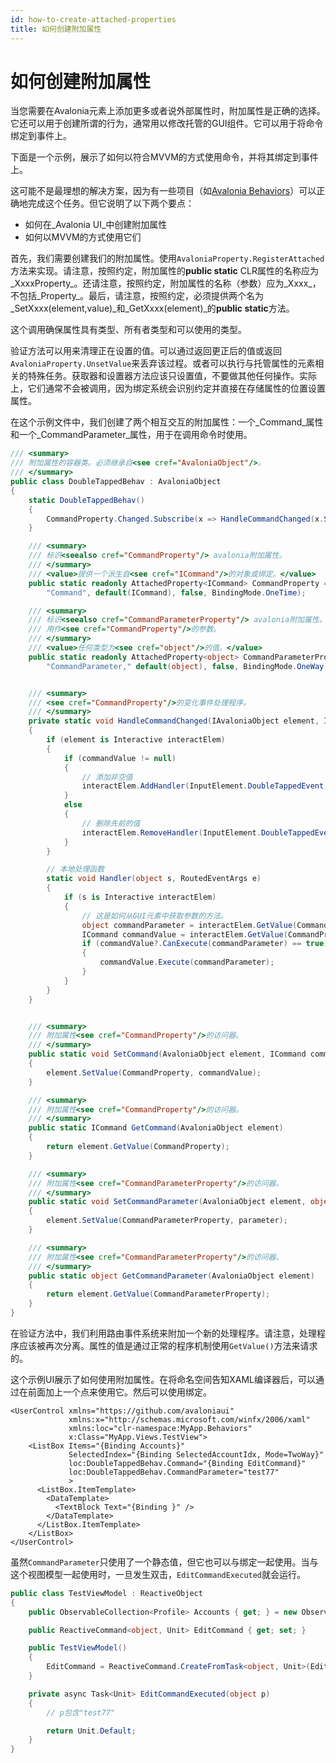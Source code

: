 ```yaml
---
id: how-to-create-attached-properties
title: 如何创建附加属性
---
```



# 如何创建附加属性

当您需要在Avalonia元素上添加更多或者说外部属性时，附加属性是正确的选择。它还可以用于创建所谓的行为，通常用以修改托管的GUI组件。它可以用于将命令绑定到事件上。

下面是一个示例，展示了如何以符合MVVM的方式使用命令，并将其绑定到事件上。

这可能不是最理想的解决方案，因为有一些项目（如[Avalonia Behaviors](https://github.com/wieslawsoltes/AvaloniaBehaviors)）可以正确地完成这个任务。但它说明了以下两个要点：

* 如何在_Avalonia UI_中创建附加属性
* 如何以MVVM的方式使用它们

首先，我们需要创建我们的附加属性。使用`AvaloniaProperty.RegisterAttached`方法来实现。请注意，按照约定，附加属性的**public static** CLR属性的名称应为_XxxxProperty_。还请注意，按照约定，附加属性的名称（参数）应为_Xxxx_，不包括_Property_。最后，请注意，按照约定，必须提供两个名为_SetXxxx(element,value)_和_GetXxxx(element)_的**public static**方法。

这个调用确保属性具有类型、所有者类型和可以使用的类型。

验证方法可以用来清理正在设置的值。可以通过返回更正后的值或返回`AvaloniaProperty.UnsetValue`来丢弃该过程。或者可以执行与托管属性的元素相关的特殊任务。获取器和设置器方法应该只设置值，不要做其他任何操作。实际上，它们通常不会被调用，因为绑定系统会识别约定并直接在存储属性的位置设置属性。

在这个示例文件中，我们创建了两个相互交互的附加属性：一个_Command_属性和一个_CommandParameter_属性，用于在调用命令时使用。

```csharp
/// <summary>
/// 附加属性的容器类。必须继承自<see cref="AvaloniaObject"/>。
/// </summary>
public class DoubleTappedBehav : AvaloniaObject
{
    static DoubleTappedBehav()
    {
        CommandProperty.Changed.Subscribe(x => HandleCommandChanged(x.Sender, x.NewValue.GetValueOrDefault<ICommand>()));
    }

    /// <summary>
    /// 标识<seealso cref="CommandProperty"/> avalonia附加属性。
    /// </summary>
    /// <value>提供一个派生自<see cref="ICommand"/>的对象或绑定。</value>
    public static readonly AttachedProperty<ICommand> CommandProperty = AvaloniaProperty.RegisterAttached<DoubleTappedBehav, Interactive, ICommand>(
        "Command", default(ICommand), false, BindingMode.OneTime);

    /// <summary>
    /// 标识<seealso cref="CommandParameterProperty"/> avalonia附加属性。
    /// 用作<see cref="CommandProperty"/>的参数。
    /// </summary>
    /// <value>任何类型为<see cref="object"/>的值。</value>
    public static readonly AttachedProperty<object> CommandParameterProperty = AvaloniaProperty.RegisterAttached<DoubleTappedBehav, Interactive, object>(
        "CommandParameter," default(object), false, BindingMode.OneWay, null);


    /// <summary>
    /// <see cref="CommandProperty"/>的变化事件处理程序。
    /// </summary>
    private static void HandleCommandChanged(IAvaloniaObject element, ICommand commandValue)
    {
        if (element is Interactive interactElem)
        {
            if (commandValue != null)
            {
                // 添加非空值
                interactElem.AddHandler(InputElement.DoubleTappedEvent, Handler);
            }
            else
            {
                // 删除先前的值
                interactElem.RemoveHandler(InputElement.DoubleTappedEvent, Handler);
            }
        }

        // 本地处理函数
        static void Handler(object s, RoutedEventArgs e)
        {
            if (s is Interactive interactElem)
            {
                // 这是如何从GUI元素中获取参数的方法。
                object commandParameter = interactElem.GetValue(CommandParameterProperty);
                ICommand commandValue = interactElem.GetValue(CommandProperty);
                if (commandValue?.CanExecute(commandParameter) == true)
                {
                    commandValue.Execute(commandParameter);
                }
            }
        }
    }


    /// <summary>
    /// 附加属性<see cref="CommandProperty"/>的访问器。
    /// </summary>
    public static void SetCommand(AvaloniaObject element, ICommand commandValue)
    {
        element.SetValue(CommandProperty, commandValue);
    }

    /// <summary>
    /// 附加属性<see cref="CommandProperty"/>的访问器。
    /// </summary>
    public static ICommand GetCommand(AvaloniaObject element)
    {
        return element.GetValue(CommandProperty);
    }

    /// <summary>
    /// 附加属性<see cref="CommandParameterProperty"/>的访问器。
    /// </summary>
    public static void SetCommandParameter(AvaloniaObject element, object parameter)
    {
        element.SetValue(CommandParameterProperty, parameter);
    }

    /// <summary>
    /// 附加属性<see cref="CommandParameterProperty"/>的访问器。
    /// </summary>
    public static object GetCommandParameter(AvaloniaObject element)
    {
        return element.GetValue(CommandParameterProperty);
    }
}

```

在验证方法中，我们利用路由事件系统来附加一个新的处理程序。请注意，处理程序应该被再次分离。属性的值是通过正常的程序机制使用`GetValue()`方法来请求的。

这个示例UI展示了如何使用附加属性。在将命名空间告知XAML编译器后，可以通过在前面加上一个点来使用它。然后可以使用绑定。

```markup
<UserControl xmlns="https://github.com/avaloniaui"
             xmlns:x="http://schemas.microsoft.com/winfx/2006/xaml"
             xmlns:loc="clr-namespace:MyApp.Behaviors"
             x:Class="MyApp.Views.TestView">
    <ListBox Items="{Binding Accounts}"
             SelectedIndex="{Binding SelectedAccountIdx, Mode=TwoWay}"
             loc:DoubleTappedBehav.Command="{Binding EditCommand}"
             loc:DoubleTappedBehav.CommandParameter="test77"
             >
      <ListBox.ItemTemplate>
        <DataTemplate>
          <TextBlock Text="{Binding }" />          
        </DataTemplate>
      </ListBox.ItemTemplate>
    </ListBox>
</UserControl>
```

虽然`CommandParameter`只使用了一个静态值，但它也可以与绑定一起使用。当与这个视图模型一起使用时，一旦发生双击，`EditCommandExecuted`就会运行。

```csharp
public class TestViewModel : ReactiveObject
{
    public ObservableCollection<Profile> Accounts { get; } = new ObservableCollection<Profile>();

    public ReactiveCommand<object, Unit> EditCommand { get; set; }

    public TestViewModel()
    {
        EditCommand = ReactiveCommand.CreateFromTask<object, Unit>(EditProfileExecuted);
    }

    private async Task<Unit> EditCommandExecuted(object p)
    {
        // p包含"test77"

        return Unit.Default;
    }
}
```
